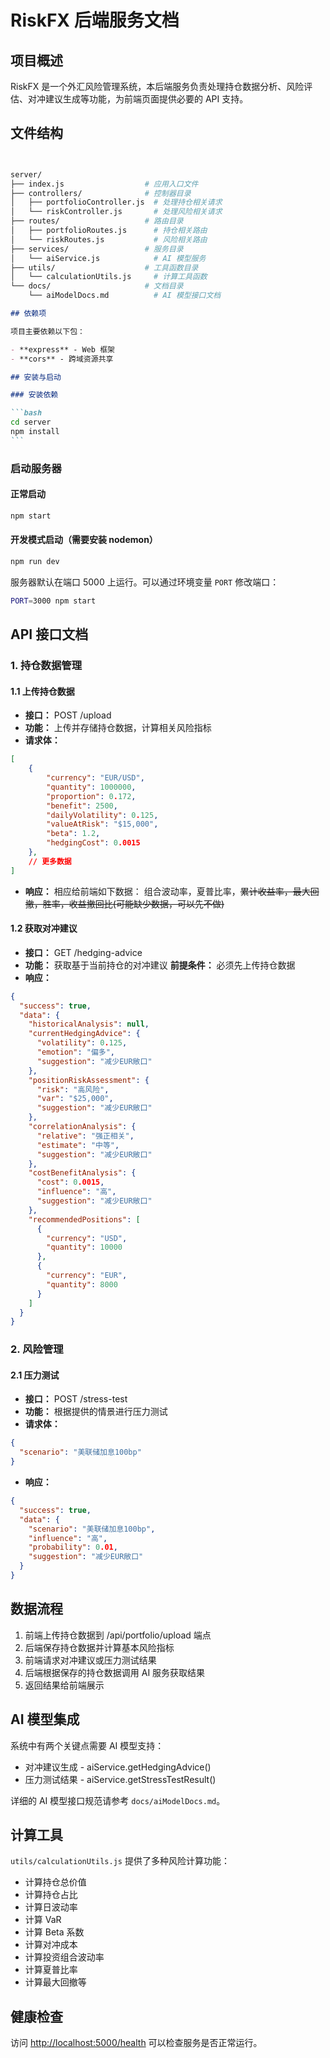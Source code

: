 # RiskFX 后端服务文档

## 项目概述

RiskFX 是一个外汇风险管理系统，本后端服务负责处理持仓数据分析、风险评估、对冲建议生成等功能，为前端页面提供必要的 API 支持。

## 文件结构

```bash


server/
├── index.js                  # 应用入口文件
├── controllers/              # 控制器目录
│   ├── portfolioController.js  # 处理持仓相关请求
│   └── riskController.js       # 处理风险相关请求
├── routes/                   # 路由目录
│   ├── portfolioRoutes.js      # 持仓相关路由
│   └── riskRoutes.js           # 风险相关路由
├── services/                 # 服务目录
│   └── aiService.js            # AI 模型服务
├── utils/                    # 工具函数目录
│   └── calculationUtils.js     # 计算工具函数
└── docs/                     # 文档目录
    └── aiModelDocs.md          # AI 模型接口文档
```

````markdown
## 依赖项

项目主要依赖以下包：

- **express** - Web 框架
- **cors** - 跨域资源共享

## 安装与启动

### 安装依赖

```bash
cd server
npm install
```
````

### 启动服务器

#### 正常启动

```bash
npm start
```

#### 开发模式启动（需要安装 nodemon）

```bash
npm run dev
```

服务器默认在端口 5000 上运行。可以通过环境变量 `PORT` 修改端口：

```bash
PORT=3000 npm start
```

## API 接口文档

### 1. 持仓数据管理

#### 1.1 上传持仓数据

- **接口：** POST /upload
- **功能：** 上传并存储持仓数据，计算相关风险指标
- **请求体：**

```json
[
    {
        "currency": "EUR/USD",
        "quantity": 1000000,
        "proportion": 0.172,
        "benefit": 2500,
        "dailyVolatility": 0.125,
        "valueAtRisk": "$15,000",
        "beta": 1.2,
        "hedgingCost": 0.0015
    },
    // 更多数据
]
```

- **响应：**
相应给前端如下数据：
组合波动率，夏普比率，~~累计收益率，最大回撤，胜率，收益撤回比(可能缺少数据，可以先不做)~~

#### 1.2 获取对冲建议

- **接口：** GET /hedging-advice
- **功能：** 获取基于当前持仓的对冲建议
  **前提条件：** 必须先上传持仓数据
- **响应：**

```json
{
  "success": true,
  "data": {
    "historicalAnalysis": null,
    "currentHedgingAdvice": {
      "volatility": 0.125,
      "emotion": "偏多",
      "suggestion": "减少EUR敞口"
    },
    "positionRiskAssessment": {
      "risk": "高风险",
      "var": "$25,000",
      "suggestion": "减少EUR敞口"
    },
    "correlationAnalysis": {
      "relative": "强正相关",
      "estimate": "中等",
      "suggestion": "减少EUR敞口"
    },
    "costBenefitAnalysis": {
      "cost": 0.0015,
      "influence": "高",
      "suggestion": "减少EUR敞口"
    },
    "recommendedPositions": [
      {
        "currency": "USD",
        "quantity": 10000
      },
      {
        "currency": "EUR",
        "quantity": 8000
      }
    ]
  }
}
```

### 2. 风险管理

#### 2.1 压力测试

- **接口：** POST /stress-test
- **功能：** 根据提供的情景进行压力测试
- **请求体：**

```json
{
  "scenario": "美联储加息100bp"
}
```

- **响应：**

```json
{
  "success": true,
  "data": {
    "scenario": "美联储加息100bp",
    "influence": "高",
    "probability": 0.01,
    "suggestion": "减少EUR敞口"
  }
}
```

## 数据流程

1. 前端上传持仓数据到 /api/portfolio/upload 端点
2. 后端保存持仓数据并计算基本风险指标
3. 前端请求对冲建议或压力测试结果
4. 后端根据保存的持仓数据调用 AI 服务获取结果
5. 返回结果给前端展示

## AI 模型集成

系统中有两个关键点需要 AI 模型支持：

- 对冲建议生成 - aiService.getHedgingAdvice()
- 压力测试结果 - aiService.getStressTestResult()

详细的 AI 模型接口规范请参考 `docs/aiModelDocs.md`。

## 计算工具

`utils/calculationUtils.js` 提供了多种风险计算功能：

- 计算持仓总价值
- 计算持仓占比
- 计算日波动率
- 计算 VaR
- 计算 Beta 系数
- 计算对冲成本
- 计算投资组合波动率
- 计算夏普比率
- 计算最大回撤等

## 健康检查

访问 [http://localhost:5000/health](http://localhost:5000/health) 可以检查服务是否正常运行。
